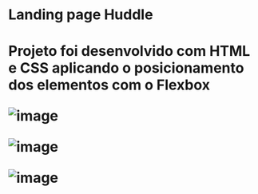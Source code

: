 <h1>Landing page Huddle<h1>
  
  <p>Projeto foi desenvolvido com HTML e CSS aplicando o posicionamento dos elementos com o Flexbox</p>
  
  ![image](https://user-images.githubusercontent.com/101264784/173048718-939f2222-ea83-4eee-9f0b-8604f23a95aa.png)

  ![image](https://user-images.githubusercontent.com/101264784/173048767-3647700c-4a87-434f-afb6-adf6c59a3683.png)
  
  ![image](https://user-images.githubusercontent.com/101264784/173048807-1301cd80-3293-4f6c-beae-7de5682958b5.png)

